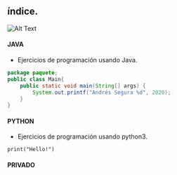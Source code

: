 ## índice.

 
![Alt Text](https://raw.github.com/Andr7st/index/master/docs/images/ilustrativa_1.jpg?raw=true "Seg1st")









#### JAVA

* Ejercicios de programación usando Java.

```java
package paquete;
public class Main{
    public static void main(String[] args) {
        System.out.printf("Andrés Segura %d", 2020);
    }
}
```
#### PYTHON

* Ejercicios de programación usando python3.

```
print("Hello!")
```

#### PRIVADO

<!-- 
DFJKFSJKDBFDSBF
-->








